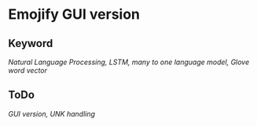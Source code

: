 # Emojify GUI version
## Keyword
*Natural Language Processing, LSTM, many to one language model, Glove word vector*<br/>
## ToDo
*GUI version, UNK handling*